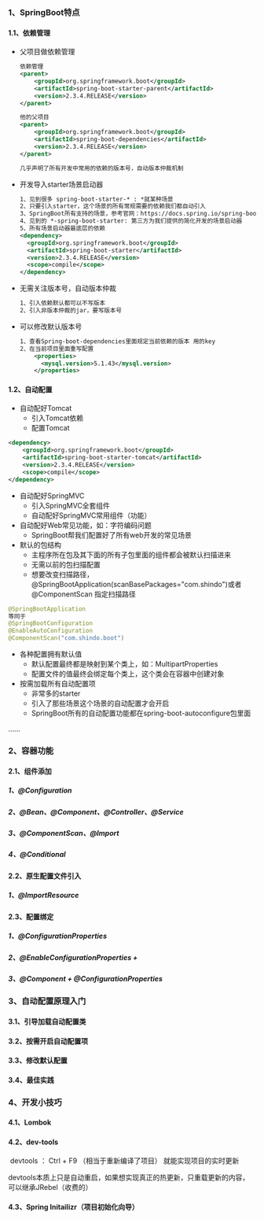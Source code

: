 ### 1、SpringBoot特点

#### 	1.1、依赖管理

* 父项目做依赖管理

  ```xml
  依赖管理
  <parent>
      <groupId>org.springframework.boot</groupId>
      <artifactId>spring-boot-starter-parent</artifactId>
      <version>2.3.4.RELEASE</version>
  </parent>
  
  他的父项目
  <parent>
      <groupId>org.springframework.boot</groupId>
      <artifactId>spring-boot-dependencies</artifactId>
      <version>2.3.4.RELEASE</version>
  </parent>
  
  几乎声明了所有开发中常用的依赖的版本号，自动版本仲裁机制
  ```

  

* 开发导入starter场景启动器

  ```xml
  1、见到很多 spring-boot-starter-* : *就某种场景
  2、只要引入starter，这个场景的所有常规需要的依赖我们都自动引入
  3、SpringBoot所有支持的场景，参考官网：https://docs.spring.io/spring-boot/docs/current/reference/html/using-spring-boot.html#using-boot-starter
  4、见到的 *-spring-boot-starter: 第三方为我们提供的简化开发的场景启动器
  5、所有场景启动器最底层的依赖
  <dependency>
    <groupId>org.springframework.boot</groupId>
    <artifactId>spring-boot-starter</artifactId>
    <version>2.3.4.RELEASE</version>
    <scope>compile</scope>
  </dependency>
  
  ```

  

* 无需关注版本号，自动版本仲裁

  ```xml
  1、引入依赖默认都可以不写版本
  2、引入非版本仲裁的jar，要写版本号
  ```

  

* 可以修改默认版本号

  ```xml
  1、查看Spring-boot-dependencies里面规定当前依赖的版本 用的key
  2、在当前项目里面重写配置
      <properties>
   		<mysql.version>5.1.43</mysql.version>
      </properties>
  
  ```



#### 	1.2、自动配置

* 自动配好Tomcat
  * 引入Tomcat依赖
  * 配置Tomcat

```xml
<dependency>
    <groupId>org.springframework.boot</groupId>
    <artifactId>spring-boot-starter-tomcat</artifactId>
    <version>2.3.4.RELEASE</version>
    <scope>compile</scope>
</dependency>
```

* 自动配好SpringMVC
  * 引入SpringMVC全套组件
  * 自动配好SpringMVC常用组件（功能）
* 自动配好Web常见功能，如：字符编码问题
  * SpringBoot帮我们配置好了所有web开发的常见场景
* 默认的包结构
  * 主程序所在包及其下面的所有子包里面的组件都会被默认扫描进来
  * 无需以前的包扫描配置
  * 想要改变扫描路径，@SpringBootApplication(scanBasePackages="com.shindo")或者@ComponentScan 指定扫描路径

```java
@SpringBootApplication
等同于
@SpringBootConfiguration
@EnableAutoConfiguration
@ComponentScan("com.shindo.boot")
```



* 各种配置拥有默认值
  * 默认配置最终都是映射到某个类上，如：MultipartProperties
  * 配置文件的值最终会绑定每个类上，这个类会在容器中创建对象
* 按需加载所有自动配置项
  * 非常多的starter 
  * 引入了那些场景这个场景的自动配置才会开启
  * SpringBoot所有的自动配置功能都在spring-boot-autoconfigure包里面

......

### 2、容器功能

#### 	2.1、组件添加

##### 		1、@Configuration

##### 		2、@Bean、@Component、@Controller、@Service

##### 		3、@ComponentScan、@Import

##### 		4、@Conditional

#### 	2.2、原生配置文件引入

##### 		1、@ImportResource

#### 	2.3、配置绑定

##### 		1、@ConfigurationProperties

##### 		2、@EnableConfigurationProperties + 

##### 		3、@Component + @ConfigurationProperties

### 3、自动配置原理入门

#### 	3.1、引导加载自动配置类

#### 	3.2、按需开启自动配置项

#### 	3.3、修改默认配置

#### 	3.4、最佳实践

### 4、开发小技巧

#### 	4.1、Lombok

#### 	4.2、dev-tools

​		devtools  ： Ctrl + F9 （相当于重新编译了项目） 就能实现项目的实时更新  

​		devtools本质上只是自动重启，如果想实现真正的热更新，只重载更新的内容，可以继承JRebel（收费的）

#### 4.3、Spring Initailizr（项目初始化向导）






